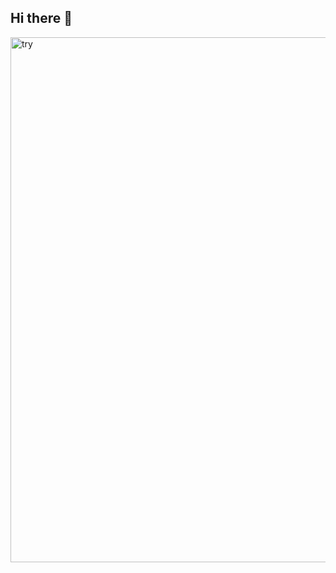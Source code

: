 ## Hi there 👋
<img width="840" alt="try" src="https://github.com/user-attachments/assets/76eeb508-e14c-44ef-ad2b-2f28bec88be7" />
